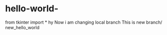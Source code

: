 # hello-world-
from tkinter import *
hy
Now i am changing local branch
This is new branch/ new_hello_world
